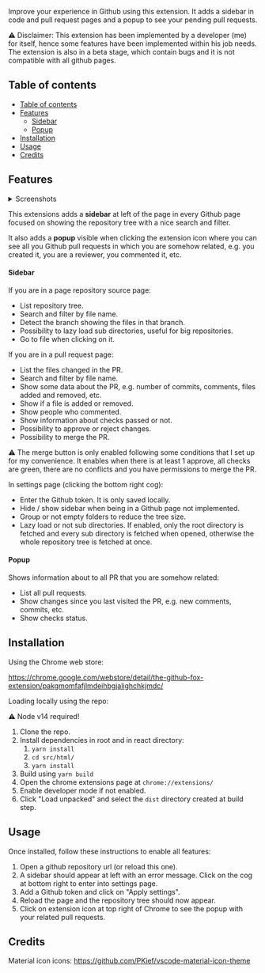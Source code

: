 Improve your experience in Github using this extension. It adds a sidebar in code and pull request pages and a popup to see your pending pull requests.

⚠️ Disclaimer: This extension has been implemented by a developer (me) for itself, hence some features have been implemented within his job needs. The extension is also in a beta stage, which contain bugs and it is not compatible with all github pages.

## Table of contents

- [Table of contents](#table-of-contents)
- [Features](#features)
  - [Sidebar](#sidebar)
  - [Popup](#popup)
- [Installation](#installation)
- [Usage](#usage)
- [Credits](#credits)

## Features

<details>
    <summary>Screenshots</summary>
  <img src="snapshots/code-tree.png">
  <img src="snapshots/pull-request-open.png">
  <img src="snapshots/pull-request-merged.png">
  <img src="snapshots/popup.png">
</details>

This extensions adds a **sidebar** at left of the page in every Github page focused on showing the repository tree with a nice search and filter.

It also adds a **popup** visible when clicking the extension icon where you can see all you Github pull requests in which you are somehow related, e.g. you created it, you are a reviewer, you commented it, etc.

#### Sidebar

If you are in a page repository source page:

- List repository tree.
- Search and filter by file name.
- Detect the branch showing the files in that branch.
- Possibility to lazy load sub directories, useful for big repositories.
- Go to file when clicking on it.

If you are in a pull request page:

- List the files changed in the PR.
- Search and filter by file name.
- Show some data about the PR, e.g. number of commits, comments, files added and removed, etc.
- Show if a file is added or removed.
- Show people who commented.
- Show information about checks passed or not.
- Possibility to approve or reject changes.
- Possibility to merge the PR.

⚠️ The merge button is only enabled following some conditions that I set up for my convenience. It enables when there is at least 1 approve, all checks are green, there are no conflicts and you have permissions to merge the PR.

In settings page (clicking the bottom right cog):

- Enter the Github token. It is only saved locally.
- Hide / show sidebar when being in a Github page not implemented.
- Group or not empty folders to reduce the tree size.
- Lazy load or not sub directories. If enabled, only the root directory is fetched and every sub directory is fetched when opened, otherwise the whole repository tree is fetched at once.

#### Popup

Shows information about to all PR that you are somehow related:

- List all pull requests.
- Show changes since you last visited the PR, e.g. new comments, commits, etc.
- Show checks status.

## Installation

Using the Chrome web store:

https://chrome.google.com/webstore/detail/the-github-fox-extension/pakgmomfafjlmdeihbgjalighchkjmdc/

Loading locally using the repo:

⚠️ Node v14 required!

1. Clone the repo.
2. Install dependencies in root and in react directory:
   1. `yarn install`
   2. `cd src/html/`
   3. `yarn install `
3. Build using `yarn build`
4. Open the chrome extensions page at `chrome://extensions/`
5. Enable developer mode if not enabled.
6. Click "Load unpacked" and select the `dist` directory created at build step.

## Usage

Once installed, follow these instructions to enable all features:

1. Open a github repository url (or reload this one).
2. A sidebar should appear at left with an error message. Click on the cog at bottom right to enter into settings page.
3. Add a Github token and click on "Apply settings".
4. Reload the page and the repository tree should now appear.
5. Click on extension icon at top right of Chrome to see the popup with your related pull requests.

## Credits

Material icon icons:
https://github.com/PKief/vscode-material-icon-theme
